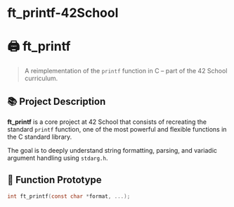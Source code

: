 # ft_printf-42School
# 🖨️ ft_printf

> A reimplementation of the `printf` function in C – part of the 42 School curriculum.

## 📚 Project Description

**ft_printf** is a core project at 42 School that consists of recreating the standard `printf` function, one of the most powerful and flexible functions in the C standard library.

The goal is to deeply understand string formatting, parsing, and variadic argument handling using `stdarg.h`.

## 🔧 Function Prototype

```c
int ft_printf(const char *format, ...);
